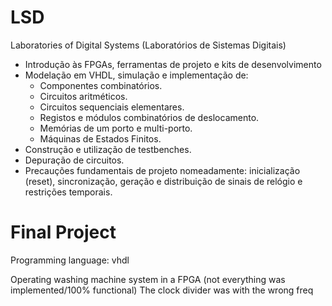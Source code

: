 # LSD
Laboratories of Digital Systems (Laboratórios de Sistemas Digitais) 

- Introdução às FPGAs, ferramentas de projeto e kits de desenvolvimento
- Modelação em VHDL, simulação e implementação de:
  - Componentes combinatórios.
  - Circuitos aritméticos.
  - Circuitos sequenciais elementares.
  - Registos e módulos combinatórios de deslocamento.
  - Memórias de um porto e multi-porto.
  - Máquinas de Estados Finitos.
- Construção e utilização de testbenches.
- Depuração de circuitos.
- Precauções fundamentais de projeto nomeadamente: inicialização (reset), sincronização, geração e distribuição de sinais de relógio e restrições temporais.


# Final Project 
Programming language: vhdl

Operating washing machine system in a FPGA (not everything was implemented/100% functional) The clock divider was with the wrong freq
